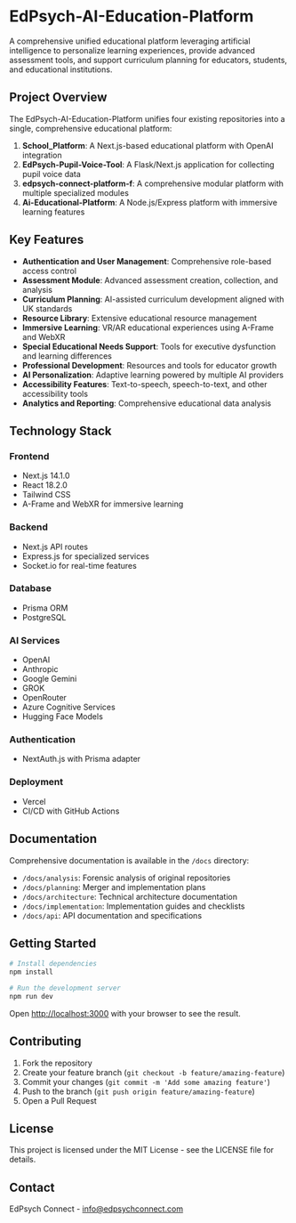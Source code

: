 # EdPsych-AI-Education-Platform

A comprehensive unified educational platform leveraging artificial intelligence to personalize learning experiences, provide advanced assessment tools, and support curriculum planning for educators, students, and educational institutions.

## Project Overview

The EdPsych-AI-Education-Platform unifies four existing repositories into a single, comprehensive educational platform:

1. **School_Platform**: A Next.js-based educational platform with OpenAI integration
2. **EdPsych-Pupil-Voice-Tool**: A Flask/Next.js application for collecting pupil voice data
3. **edpsych-connect-platform-f**: A comprehensive modular platform with multiple specialized modules
4. **Ai-Educational-Platform**: A Node.js/Express platform with immersive learning features

## Key Features

- **Authentication and User Management**: Comprehensive role-based access control
- **Assessment Module**: Advanced assessment creation, collection, and analysis
- **Curriculum Planning**: AI-assisted curriculum development aligned with UK standards
- **Resource Library**: Extensive educational resource management
- **Immersive Learning**: VR/AR educational experiences using A-Frame and WebXR
- **Special Educational Needs Support**: Tools for executive dysfunction and learning differences
- **Professional Development**: Resources and tools for educator growth
- **AI Personalization**: Adaptive learning powered by multiple AI providers
- **Accessibility Features**: Text-to-speech, speech-to-text, and other accessibility tools
- **Analytics and Reporting**: Comprehensive educational data analysis

## Technology Stack

### Frontend
- Next.js 14.1.0
- React 18.2.0
- Tailwind CSS
- A-Frame and WebXR for immersive learning

### Backend
- Next.js API routes
- Express.js for specialized services
- Socket.io for real-time features

### Database
- Prisma ORM
- PostgreSQL

### AI Services
- OpenAI
- Anthropic
- Google Gemini
- GROK
- OpenRouter
- Azure Cognitive Services
- Hugging Face Models

### Authentication
- NextAuth.js with Prisma adapter

### Deployment
- Vercel
- CI/CD with GitHub Actions

## Documentation

Comprehensive documentation is available in the `/docs` directory:

- `/docs/analysis`: Forensic analysis of original repositories
- `/docs/planning`: Merger and implementation plans
- `/docs/architecture`: Technical architecture documentation
- `/docs/implementation`: Implementation guides and checklists
- `/docs/api`: API documentation and specifications

## Getting Started

```bash
# Install dependencies
npm install

# Run the development server
npm run dev
```

Open [http://localhost:3000](http://localhost:3000) with your browser to see the result.

## Contributing

1. Fork the repository
2. Create your feature branch (`git checkout -b feature/amazing-feature`)
3. Commit your changes (`git commit -m 'Add some amazing feature'`)
4. Push to the branch (`git push origin feature/amazing-feature`)
5. Open a Pull Request

## License

This project is licensed under the MIT License - see the LICENSE file for details.

## Contact

EdPsych Connect - info@edpsychconnect.com
